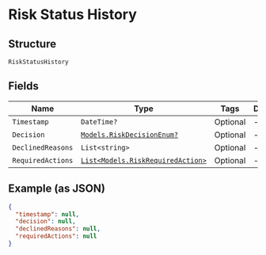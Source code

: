 
# Risk Status History

## Structure

`RiskStatusHistory`

## Fields

| Name | Type | Tags | Description |
|  --- | --- | --- | --- |
| `Timestamp` | `DateTime?` | Optional | - |
| `Decision` | [`Models.RiskDecisionEnum?`](../../doc/models/risk-decision-enum.md) | Optional | - |
| `DeclinedReasons` | `List<string>` | Optional | - |
| `RequiredActions` | [`List<Models.RiskRequiredAction>`](../../doc/models/risk-required-action.md) | Optional | - |

## Example (as JSON)

```json
{
  "timestamp": null,
  "decision": null,
  "declinedReasons": null,
  "requiredActions": null
}
```

